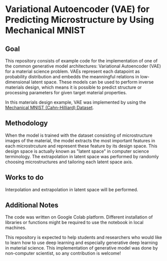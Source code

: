 # Variational Autoencoder (VAE) for Predicting Microstructure by Using Mechanical MNIST

## Goal
This repository consists of example code for the implementation of one of the common generative model architectures: Variational Autoencoder (VAE) for a material science problem. VAEs represent each datapoint as probability distribution and embedds the meanningful relations in low-dimensional latent space. These models can be used to perform inverse materials design, which means it is possible to predict structure or processing parameters for given target material properties.

In this materials design example, VAE was implemented by using the [Mechanical MNIST (Cahn-Hilliard) Dataset](https://github.com/elejeune11/Mechanical-MNIST-Cahn-Hilliard).

## Methodology
When the model is trained with the dataset consisting of microstructure images of the material, the model extracts the most important features in each microstrcuture and represent these feature by its design space. This design space is actually known as "latent space" in computer science terminology. 
The extrapolation in latent space was performed by randomly choosing microstructures and tailoring each latent space axis.

## Works to do
Interpolation and extrapolation in latent space will be performed.


## Additional Notes

The code was written on Google Colab platform. Different installation of libraries or functions might be required to use the notebook in local machines.

This repository is expected to help students and researchers who would like to learn how to use deep learning and especially generative deep learning in material science. This implementation of generative model was done by non-computer scientist, so any contribution is welcome!
